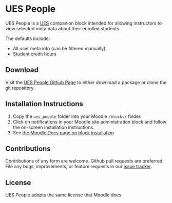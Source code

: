 # UES People

UES People is a [UES][ues] companion block intended for allowing
instructors to view selected meta data about their enrolled students.

The defaults include:

- All user meta info (can be filtered manually)
- Student credit hours

[ues]: https://github.com/lsuits/ues

## Download

Visit the [UES People Github Page][ues_people] to either download a package or clone the git
repository.

[ues_people]: https://github.com/lsuits/ues_people

## Installation Instructions

1. Copy the `ues_people` folder into your Moodle `/blocks/` folder.
2. Click on notifications in your Moodle site administration block and follow
   the on-screen installation instructions.
3. See [the Moodle Docs page on block installation][moodle_docs]

[moodle_docs]: http://docs.moodle.org/20/en/Installing_contributed_modules_or_plugins#Block_installation

## Contributions

Contributions of any form are welcome. Github pull requests are preferred. File
any bugs, improvements, or feature requests in our [issue tracker][issues].

[issues]: https://github.com/lsuits/ues_people/issues

## License

UES People adopts the same license that Moodle does.
